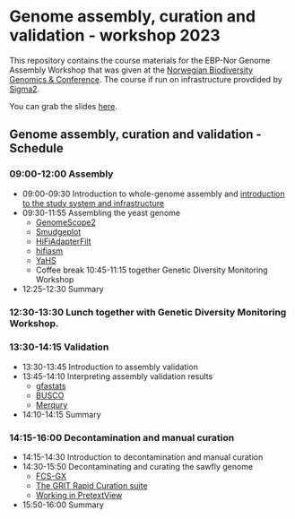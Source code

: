 # Genome assembly, curation and validation - workshop 2023

This repository contains the course materials for the EBP-Nor Genome Assembly Workshop that was given at the [Norwegian Biodiversity Genomics & Conference](https://www.ebpnor.org/english/conference/). The course if run on infrastructure provdided by [Sigma2](https://www.sigma2.no/).


You can grab the slides [here](Slides_for_Workshop_February_2023.pdf).

## Genome assembly, curation and validation - Schedule

### 09:00-12:00 Assembly

* 09:00-09:30 Introduction to whole-genome assembly and [introduction to the study system and infrastructure](00_introduction.md)
* 09:30-11:55 Assembling the yeast genome
  * [GenomeScope2](01_GenomeScope2.md)
  * [Smudgeplot](02_Smudgeplot.md)
  * [HiFiAdapterFilt](03_HiFiAdapterFilt.md)
  * [hifiasm](04_hifiasm.md)
  * [YaHS](05_YaHS.md)
  * Coffee break 10:45-11:15 together Genetic Diversity Monitoring Workshop
* 12:25-12:30 Summary

### 12:30-13:30 Lunch together with Genetic Diversity Monitoring Workshop. 

### 13:30-14:15 Validation
* 13:30-13:45 Introduction to assembly validation
* 13:45-14:10 Interpreting assembly validation results
  * [gfastats](06_gfastats.md)
  * [BUSCO](07_BUSCO.md)
  * [Merqury](08_Merqury.md)
* 14:10-14:15 Summary

### 14:15-16:00 Decontamination and manual curation
* 14:15-14:30 Introduction to decontamination and manual curation
* 14:30-15:50 Decontaminating and curating the sawfly genome
  * [FCS-GX](09_FCS_GX.md)
  * [The GRIT Rapid Curation suite](10_Rapid_curation.md)
  * [Working in PretextView](11_PretextView.md)
* 15:50-16:00 Summary
